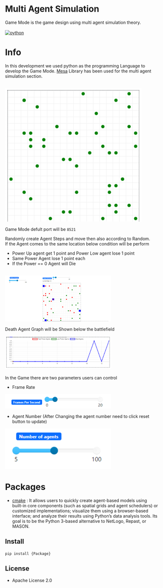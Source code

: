 # Multi Agent Simulation

Game Mode is the game design using multi agent simulation theory. <br><br> [![oython](https://skillicons.dev/icons?i=py)](https://skillicons.dev)

# Info

In this development we used python as the programming Language to develop the Game Mode. [Mesa](https://mesa.readthedocs.io/en/latest/) Library has been used for the multi agent simulation section.<br><br>

<img src="IMG/1.png" width="450px">

Game Mode defult port will be `8521`

Randomly create Agent Steps and move then also according to Random.<br>
If the Agent comes to the same location below condition will be perform 
- Power Up agent get 1 point and Power Low agent lose 1 point
- Same Power Agent lose 1 point each 
- If the Power == 0 Agent will Die 

<br>
<img src="IMG/2.png" width="350px">

Death Agent Graph will be Shown below the battlefield
<br><br>
<img src="IMG/3.png" width="350px">
<br><br>
In the Game there are two parameters users can control
- Frame Rate
<img src="IMG/5.png" width="350px">


- Agent Number (After Changing the agent number need to click reset button to update)
<img src="IMG/4.png" width="350px">

# Packages

- [cmake](https://pypi.org/project/Mesa/) : It allows users to quickly create agent-based models using built-in core components (such as spatial grids and agent schedulers) or customized implementations; visualize them using a browser-based interface; and analyze their results using Python’s data analysis tools. Its goal is to be the Python 3-based alternative to NetLogo, Repast, or MASON.

## Install

`pip install {Package}`

## License

- Apache License 2.0
